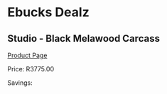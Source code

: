 
# Ebucks Dealz
## Studio - Black Melawood Carcass
[Product Page](https://www.ebucks.com/web/shop/productSelected.do?prodId=960195420&catId=1130195724)

Price: R3775.00

Savings: 


	